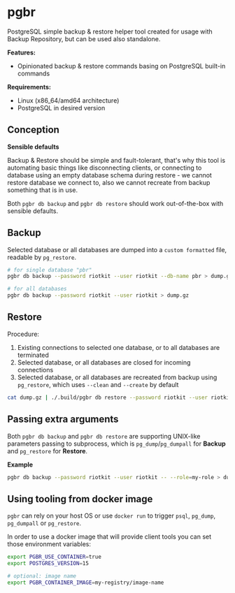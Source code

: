 pgbr
====

PostgreSQL simple backup &amp; restore helper tool created for usage with Backup Repository, but can be used also standalone.

**Features:**
- Opinionated backup & restore commands basing on PostgreSQL built-in commands

**Requirements:**
- Linux (x86_64/amd64 architecture)
- PostgreSQL in desired version

Conception
----------

**Sensible defaults**

Backup & Restore should be simple and fault-tolerant, that's why this tool is automating basic things like disconnecting clients, or connecting
to database using an empty database schema during restore - we cannot restore database we connect to, also we cannot recreate from backup something that is in use.

Both `pgbr db backup` and `pgbr db restore` should work out-of-the-box with sensible defaults.

Backup
------

Selected database or all databases are dumped into a `custom formatted` file, readable by `pg_restore`.

```bash
# for single database "pbr"
pgbr db backup --password riotkit --user riotkit --db-name pbr > dump.gz

# for all databases
pgbr db backup --password riotkit --user riotkit > dump.gz
```


Restore
-------

Procedure:
1) Existing connections to selected one database, or to all databases are terminated
2) Selected database, or all databases are closed for incoming connections
3) Selected database, or all databases are recreated from backup using `pg_restore`, which uses `--clean` and `--create` by default

```bash
cat dump.gz | ./.build/pgbr db restore --password riotkit --user riotkit --connection-database=postgres
```

Passing extra arguments
-----------------------

Both `pgbr db backup` and `pgbr db restore` are supporting UNIX-like parameters passing to subprocess, which is `pg_dump`/`pg_dumpall` for **Backup** and `pg_restore` for **Restore**.

**Example**

```bash
pgbr db backup --password riotkit --user riotkit -- --role=my-role > dump.gz
```

Using tooling from docker image
-------------------------------

`pgbr` can rely on your host OS or use `docker run` to trigger `psql`, `pg_dump`, `pg_dumpall` or `pg_restore`.

In order to use a docker image that will provide client tools you can set those environment variables:

```bash
export PGBR_USE_CONTAINER=true
export POSTGRES_VERSION=15

# optional: image name
export PGBR_CONTAINER_IMAGE=my-registry/image-name 
```
